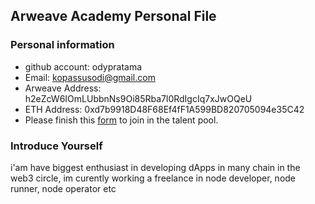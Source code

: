 ## Arweave Academy Personal File

### Personal information

- github account: odypratama
- Email: kopassusodi@gmail.com
- Arweave Address: h2eZcW6IOmLUbbnNs9Oi85Rba7l0RdIgcIq7xJwOQeU
- ETH Address: 0xd7b9918D48F68Ef4fF1A599BD820705094e35C42
- Please finish this [form](https://docs.google.com/forms/d/e/1FAIpQLSfWA5fIIcBgmRppm3jNz5vmf9Mai_QMVil-2pO4r7YKn_Zhtw/viewform?usp=sf_link) to join in the talent pool.

### Introduce Yourself
 i'am have biggest enthusiast in developing dApps in many chain in the web3 circle, im curently working a freelance in node developer, node runner, node operator etc

